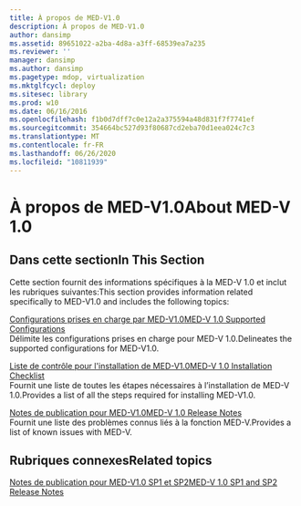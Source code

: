 ```yaml
---
title: À propos de MED-V1.0
description: À propos de MED-V1.0
author: dansimp
ms.assetid: 89651022-a2ba-4d8a-a3ff-68539ea7a235
ms.reviewer: ''
manager: dansimp
ms.author: dansimp
ms.pagetype: mdop, virtualization
ms.mktglfcycl: deploy
ms.sitesec: library
ms.prod: w10
ms.date: 06/16/2016
ms.openlocfilehash: f1b0d7dff7c0e12a2a375594a48d831f7f7741ef
ms.sourcegitcommit: 354664bc527d93f80687cd2eba70d1eea024c7c3
ms.translationtype: MT
ms.contentlocale: fr-FR
ms.lasthandoff: 06/26/2020
ms.locfileid: "10811939"
---
```

# <span data-ttu-id="6887a-103">À propos de MED-V1.0</span><span class="sxs-lookup"><span data-stu-id="6887a-103">About MED-V 1.0</span></span>


## <span data-ttu-id="6887a-104">Dans cette section</span><span class="sxs-lookup"><span data-stu-id="6887a-104">In This Section</span></span>


<span data-ttu-id="6887a-105">Cette section fournit des informations spécifiques à la MED-V 1.0 et inclut les rubriques suivantes:</span><span class="sxs-lookup"><span data-stu-id="6887a-105">This section provides information related specifically to MED-V1.0 and includes the following topics:</span></span>

<a href="" id="med-v-1-0-supported-configurations"></a>[<span data-ttu-id="6887a-106">Configurations prises en charge par MED-V1.0</span><span class="sxs-lookup"><span data-stu-id="6887a-106">MED-V 1.0 Supported Configurations</span></span>](med-v-10-supported-configurationsmedv-10.md)  
<span data-ttu-id="6887a-107">Délimite les configurations prises en charge pour MED-V 1.0.</span><span class="sxs-lookup"><span data-stu-id="6887a-107">Delineates the supported configurations for MED-V1.0.</span></span>

<a href="" id="med-v-1-0-installation-checklist"></a>[<span data-ttu-id="6887a-108">Liste de contrôle pour l'installation de MED-V1.0</span><span class="sxs-lookup"><span data-stu-id="6887a-108">MED-V 1.0 Installation Checklist</span></span>](med-v-10-installation-checklist.md)  
<span data-ttu-id="6887a-109">Fournit une liste de toutes les étapes nécessaires à l’installation de MED-V 1.0.</span><span class="sxs-lookup"><span data-stu-id="6887a-109">Provides a list of all the steps required for installing MED-V1.0.</span></span>

<a href="" id="med-v-1-0-release-notes"></a>[<span data-ttu-id="6887a-110">Notes de publication pour MED-V1.0</span><span class="sxs-lookup"><span data-stu-id="6887a-110">MED-V 1.0 Release Notes</span></span>](med-v-10-release-notesmedv-10.md)  
<span data-ttu-id="6887a-111">Fournit une liste des problèmes connus liés à la fonction MED-V.</span><span class="sxs-lookup"><span data-stu-id="6887a-111">Provides a list of known issues with MED-V.</span></span>

## <span data-ttu-id="6887a-112">Rubriques connexes</span><span class="sxs-lookup"><span data-stu-id="6887a-112">Related topics</span></span>


[<span data-ttu-id="6887a-113">Notes de publication pour MED-V1.0 SP1 et SP2</span><span class="sxs-lookup"><span data-stu-id="6887a-113">MED-V 1.0 SP1 and SP2 Release Notes</span></span>](med-v-10-sp1-and-sp2-release-notesmedv-10-sp1.md)

 

 





